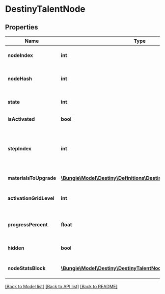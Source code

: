 # DestinyTalentNode

## Properties
Name | Type | Description | Notes
------------ | ------------- | ------------- | -------------
**nodeIndex** | **int** | The index of the Talent Node being referred to (an index into DestinyTalentGridDefinition.nodes[]). CONTENT VERSION DEPENDENT. | [optional] 
**nodeHash** | **int** | The hash of the Talent Node being referred to (in DestinyTalentGridDefinition.nodes). Deceptively CONTENT VERSION DEPENDENT. We have no guarantee of the hash&#39;s immutability between content versions. | [optional] 
**state** | **int** | An DestinyTalentNodeState enum value indicating the node&#39;s state: whether it can be activated or swapped, and why not if neither can be performed. | [optional] 
**isActivated** | **bool** | If true, the node is activated: it&#39;s current step then provides its benefits. | [optional] 
**stepIndex** | **int** | The currently relevant Step for the node. It is this step that has rendering data for the node and the benefits that are provided if the node is activated. (the actual rules for benefits provided are extremely complicated in theory, but with how Talent Grids are being used in Destiny 2 you don&#39;t have to worry about a lot of those old Destiny 1 rules.) This is an index into: DestinyTalentGridDefinition.nodes[nodeIndex].steps[stepIndex] | [optional] 
**materialsToUpgrade** | [**\Bungie\Model\Destiny\Definitions\DestinyMaterialRequirement[]**](DestinyMaterialRequirement.md) | If the node has material requirements to be activated, this is the list of those requirements. | [optional] 
**activationGridLevel** | **int** | The progression level required on the Talent Grid in order to be able to activate this talent node. Talent Grids have their own Progression - similar to Character Level, but in this case it is experience related to the item itself. | [optional] 
**progressPercent** | **float** | If you want to show a progress bar or circle for how close this talent node is to being activate-able, this is the percentage to show. It follows the node&#39;s underlying rules about when the progress bar should first show up, and when it should be filled. | [optional] 
**hidden** | **bool** | Whether or not the talent node is actually visible in the game&#39;s UI. Whether you want to show it in your own UI is up to you! I&#39;m not gonna tell you who to sock it to. | [optional] 
**nodeStatsBlock** | [**\Bungie\Model\Destiny\DestinyTalentNodeStatBlock**](DestinyTalentNodeStatBlock.md) | This property has some history. A talent grid can provide stats on both the item it&#39;s related to and the character equipping the item. This returns data about those stat bonuses. | [optional] 

[[Back to Model list]](../README.md#documentation-for-models) [[Back to API list]](../README.md#documentation-for-api-endpoints) [[Back to README]](../README.md)


